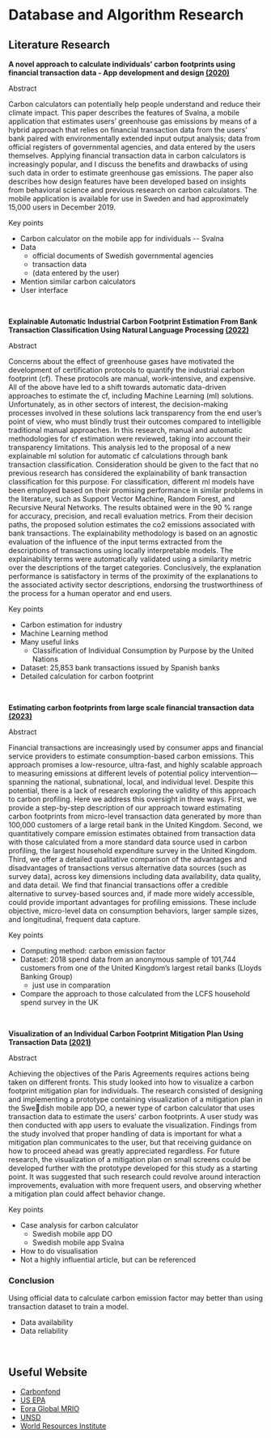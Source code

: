 # Database and Algorithm Research

## Literature Research

**A novel approach to calculate individuals’ carbon footprints using financial transaction data - App development and design [(2020)](Literature/Andersson_2020.pdf)**

Abstract

Carbon calculators can potentially help people understand and reduce their climate impact. This paper describes the features of Svalna, a mobile application that estimates users’ greenhouse gas emissions by means of a hybrid approach that relies on financial transaction data from the users’ bank paired with environmentally extended input output analysis; data from official registers of governmental agencies, and data entered by the users themselves. Applying financial transaction data in carbon calculators is increasingly popular, and I discuss the benefits and drawbacks of using such data in order to estimate greenhouse gas emissions. The paper also describes how design features have been developed based on insights from behavioral science and previous research on carbon calculators. The mobile application is available for use in Sweden and had approximately 15,000 users in December 2019.

Key points
- Carbon calculator on the mobile app for individuals -- Svalna
- Data
	- official documents of Swedish governmental agencies
	- transaction data
	- (data entered by the user)
- Mention similar carbon calculators
- User interface
<p><br>


**Explainable Automatic Industrial Carbon Footprint Estimation From Bank Transaction Classification Using Natural Language Processing [(2022)](Literature/González-González_2022.pdf)**

Abstract

Concerns about the effect of greenhouse gases have motivated the development of certification protocols to quantify the industrial carbon footprint (cf). These protocols are manual, work-intensive, and expensive. All of the above have led to a shift towards automatic data-driven approaches to estimate the cf, including Machine Learning (ml) solutions. Unfortunately, as in other sectors of interest, the decision-making processes involved in these solutions lack transparency from the end user’s point of view, who must blindly trust their outcomes compared to intelligible traditional manual approaches. In this research, manual and automatic methodologies for cf estimation were reviewed, taking into account their transparency limitations. This analysis led to the proposal of a new explainable ml solution for automatic cf calculations through bank transaction classification. Consideration should be given to the fact that no previous research has considered the explainability of bank transaction classification for this purpose. For classification, different ml models have been employed based on their promising performance in similar problems in the literature, such as Support Vector Machine, Random Forest, and Recursive Neural Networks. The results obtained were in the 90 % range for accuracy, precision, and recall evaluation metrics. From their decision paths, the proposed solution estimates the co2 emissions associated with bank transactions. The explainability methodology is based on an agnostic evaluation of the influence of the input terms extracted from the descriptions of transactions using locally interpretable models. The explainability terms were automatically validated using a similarity metric over the descriptions of the target categories. Conclusively, the explanation performance is satisfactory in terms of the proximity of the explanations to the associated activity sector descriptions, endorsing the trustworthiness of the process for a human operator and end users.

Key points
- Carbon estimation for industry
- Machine Learning method
- Many useful links
	- Classification of Individual Consumption by Purpose by the United Nations
- Dataset: 25,853 bank transactions issued by Spanish banks
- Detailed calculation for carbon footprint
<p><br>


**Estimating carbon footprints from large scale financial transaction data [(2023)](Literature/Trendl_2023.pdf)**

Abstract

Financial transactions are increasingly used by consumer apps and financial service providers to estimate consumption-based carbon emissions. This approach promises a low-resource, ultra-fast, and highly scalable approach to measuring emissions at different levels of potential policy intervention—spanning the national, subnational, local, and individual level. Despite this potential, there is a lack of research exploring the validity of this approach to carbon profiling. Here we address this oversight in three ways. First, we provide a step-by-step description of our approach toward estimating carbon footprints from micro-level transaction data generated by more than 100,000 customers of a large retail bank in the United Kingdom. Second, we quantitatively compare emission estimates obtained from transaction data with those calculated from a more standard data source used in carbon profiling, the largest household expenditure survey in the United Kingdom. Third, we offer a detailed qualitative comparison of the advantages and disadvantages of transactions versus alternative data sources (such as survey data), across key dimensions including data availability, data quality, and data detail. We find that financial transactions offer a credible alternative to survey-based sources and, if made more widely accessible, could provide important advantages for profiling emissions. These include objective, micro-level data on consumption behaviors, larger sample sizes, and longitudinal, frequent data capture.

Key points
- Computing method: carbon emission factor
- Dataset: 2018 spend data from an anonymous sample of 101,744 customers from one of the United Kingdom’s largest retail banks (Lloyds Banking Group)
	- just use in comparation
- Compare the approach to those calculated from the LCFS household spend survey in the UK
<p><br>


**Visualization of an Individual Carbon Footprint Mitigation Plan Using Transaction Data [(2021)](Literature/BRÅNEMARK_2021.pdf)**

Abstract

Achieving the objectives of the Paris Agreements requires actions being taken on different fronts. This study looked into how to visualize a carbon footprint mitigation plan for individuals. The research consisted of designing and implementing a prototype containing visualization of a mitigation plan in the Swedish mobile app DO, a newer type of carbon calculator that uses transaction data to estimate the users' carbon footprints. A user study was then conducted with app users to evaluate the visualization. Findings from the study involved that proper handling of data is important for what a mitigation plan communicates to the user, but that receiving guidance on how to proceed ahead was greatly appreciated regardless. For future research, the visualization of a mitigation plan on small screens could be developed further with the prototype developed for this study as a starting point. It was suggested that such research could revolve around interaction improvements, evaluation with more frequent users, and observing whether a mitigation plan could affect behavior change.

Key points
- Case analysis for carbon calculator
	- Swedish mobile app DO
	- Swedish mobile app Svalna
- How to do visualisation
- Not a highly influential article, but can be referenced

### Conclusion

Using official data to calculate carbon emission factor may better than using transaction dataset to train a model.
- Data availability
- Data reliability
<p><br>


## Useful Website

- [Carbonfond](https://carbonfund.org/calculation-methods/#)
- [US EPA](https://www.epa.gov/ghgemissions/household-carbon-footprint-calculator)
- [Eora Global MRIO](https://worldmrio.com/)
- [UNSD](https://unstats.un.org/unsd/envstats/climatechange.cshtml)
- [World Resources Institute](https://www.wri.org/data/overview-80-climate-data-platforms)